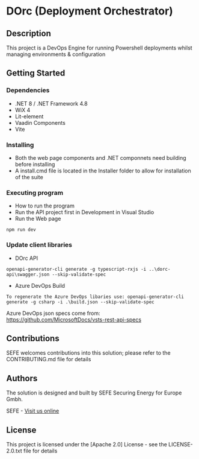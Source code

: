 # DOrc (Deployment Orchestrator)
## Description
This project is a DevOps Engine for running Powershell deployments whilst managing environments & configuration 

## Getting Started

### Dependencies

* .NET 8 / .NET Framework  4.8
* WiX 4
* Lit-element
* Vaadin Components
* Vite

### Installing

* Both the web page components and .NET componnets need building before installing
* A install.cmd file is located in the Installer folder to allow for installation of the suite

### Executing program

* How to run the program
* Run the API project first in Development in Visual Studio
* Run the Web page 
```
npm run dev
```

### Update client libraries
* DOrc API
```
openapi-generator-cli generate -g typescript-rxjs -i ..\dorc-api\swagger.json --skip-validate-spec
```
* Azure DevOps Build 
```
To regenerate the Azure DevOps libaries use: openapi-generator-cli generate -g csharp -i .\build.json --skip-validate-spec
```
Azure DevOps json specs come from: https://github.com/MicrosoftDocs/vsts-rest-api-specs

## Contributions

SEFE welcomes contributions into this solution; please refer to the CONTRIBUTING.md file for details

## Authors

The solution is designed and built by SEFE Securing Energy for Europe Gmbh.

SEFE - [Visit us online](https://www.sefe.eu/)

## License

This project is licensed under the [Apache 2.0] License - see the LICENSE-2.0.txt file for details
